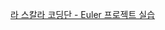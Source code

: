 [라 스칼라 코딩단 - Euler 프로젝트 실습](https://github.com/codeport/scala/wiki/Euler-%ED%94%84%EB%A1%9C%EC%A0%9D%ED%8A%B8-%EC%8B%A4%EC%8A%B5)